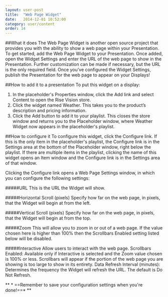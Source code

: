 ```yaml
---
layout: user-post
title:  "Web Page Widget"
date:   2014-12-01 10:52:00
category: user/content
order: 14
---
```


##What it does
The Web Page Widget is another open source project that provides you with the ability to show a web page within your Presentation. To get started, add the Web Page Widget to your Presentation. Once added, open the Widget Settings and enter the URL of the web page to show in the Presentation. Further customization can be made if necessary, but the URL is the only required field. Once you’ve configured the Widget Settings, publish the Presentation for the web page to appear on your Displays!
 
##How to add it to a presentation
To put this widget on a display:

1. In the placeholder's Properties window, click the Add link and select Content to open the Rise Vision store.  
2. Click the widget named Weather. This takes you to the product’s description and pricing information.  
3. Click the Add button to add it to your playlist.  This closes the store window and returns you to the Placeholder window, where Weather Widget now appears in the placeholder's playlist.

##How to configure it
To configure this widget, click the Configure link.  If this is the only item in the placeholder's playlist, the Configure link is in the Settings area at the bottom of the Placeholder window, right below the playlist. If there are multiple items in the playlist, clicking the name of this widget opens an Item window and the Configure link is in the Settings area of that window.

Clicking the Configure link opens a Web Page Settings window, in which you can configure the following settings:

#####URL
This is the URL the Widget will show.

#####Horizontal Scroll (pixels)
Specify how far on the web page, in pixels, that the Widget will begin at from the left.

#####Vertical Scroll (pixels)
Specify how far on the web page, in pixels, that the Widget will begin at from the top.

#####Zoom
This will allow you to zoom in or out of a web page. If the value chosen here is higher than 100% then the Scrollbars Enabled setting listed below will be disabled.

#####Interactive
Allow users to interact with the web page.
Scrollbars Enabled: Available only if Interactive is selected and the Zoom value chosen is 100% or less. Scrollbars will appear if the portion of the web page you are showing is too large to show in its entirety.
Data Refresh Interval (minutes): Determines the frequency the Widget will refresh the URL. The default is Do Not Refresh.


** * ==Remember to save your configuration settings when you're done!==* ** 
